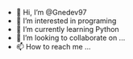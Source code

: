 - 👋 Hi, I’m @Gnedev97
- 👀 I’m interested in programing
- 🌱 I’m currently learning Python
- 💞️ I’m looking to collaborate on ...
- 📫 How to reach me ...

<!---
Gnedev97/Gnedev97 is a ✨ special ✨ repository because its `README.md` (this file) appears on your GitHub profile.
You can click the Preview link to take a look at your changes.
--->
